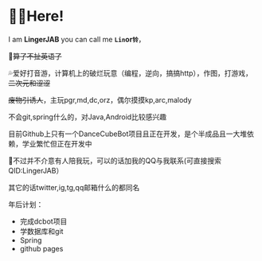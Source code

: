 # 😶‍🌫️Here!

I am **LingerJAB** you can call me **`Lin`**or**`铃`**，

🫥~~算了不扯英语了~~


💦爱好打音游，计算机上的破烂玩意（编程，逆向，搞搞http），作图，打游戏，~~二次元和涩涩~~

~~废物引诱人~~，主玩pgr,md,dc,orz，偶尔摸摸kp,arc,malody


不会git,spring什么的，对Java,Android比较感兴趣

目前Github上只有一个DanceCubeBot项目且正在开发，是个半成品且一大堆依赖，学业繁忙但正在开发中


🥰不过并不介意有人陪我玩，可以的话加我的QQ与我联系(可直接搜索QID:LingerJAB）

其它的话twitter,ig,tg,qq邮箱什么的都同名

年后计划：
- 完成dcbot项目
- 学数据库和git
- Spring
- github pages
